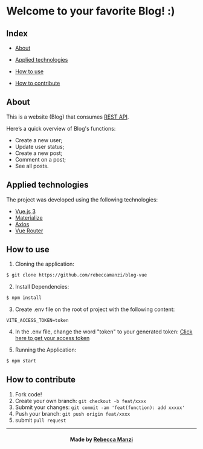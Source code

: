 # Welcome to your favorite Blog! :)

## Index

- [About](#About)

- [Applied technologies](#applied-technologies)

- [How to use](#how-to-use)

- [How to contribute](#hot-to-contribute)

<a  id="About"></a>
## About

This is a website (Blog) that consumes [REST API](https://gorest.co.in). 

Here’s a quick overview of Blog's functions:

- Create a new user;
- Update user status;
- Create a new post;
- Comment on a post;
- See all posts.

<a  id="applied-technologies"></a>
## Applied technologies

The project was developed using the following technologies:

- [Vue.js 3](https://vuejs.org)
- [Materialize](https://materializecss.com)
- [Axios](https://axios-http.com)
- [Vue Router](https://router.vuejs.org)

<a  id="how-to-use"></a>
## How to use

1. Cloning the application:

```sh
$ git clone https://github.com/rebeccamanzi/blog-vue
```

2. Install Dependencies:

```sh
$ npm install
```

3. Create .env file on the root of project with the following content:

```
VITE_ACCESS_TOKEN=token
```

4. In the .env file, change the word "token" to your generated token: [Click here to get your access token](https://gorest.co.in/consumer/login)

5. Running the Application:

```sh
$ npm start
```

<a  id="hot-to-contribute"></a>
## How to contribute

1. Fork code!
2. Create your own branch: `git checkout -b feat/xxxx`
3. Submit your changes: `git commit -am 'feat(function): add xxxxx'`
4. Push your branch: `git push origin feat/xxxx`
5. submit `pull request`

---

<h4  align="center">
Made by <a  href="https://www.linkedin.com/in/rebeccamanzi"  target="_blank">Rebecca Manzi</a>
</h4>


